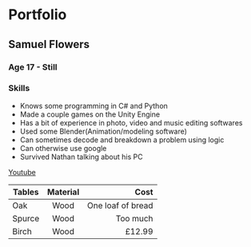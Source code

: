 # Portfolio
## Samuel Flowers
### Age 17 - Still

### Skills
- Knows some programming in C# and Python
- Made a couple games on the Unity Engine
- Has a bit of experience in photo, video and music editing softwares
- Used some Blender(Animation/modeling software)
- Can sometimes decode and breakdown a problem using logic
- Can otherwise use google
- Survived Nathan talking about his PC 

[Youtube](https://www.youtube.com/watch?v=dQw4w9WgXcQ)


| Tables        |  Material     | Cost                 |
| ------------- |:-------------:| --------------------:|
| Oak           | Wood          |    One loaf of bread |
| Spurce        | Wood          |    Too much          |
| Birch         | Wood          |    £12.99            |  

